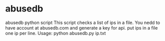 # abusedb
abusedb python script
This script checks a list of ips in a file. 
You nedd to have account at abusedb.com and generate a key for api.
put ips in a file one ip per line.
Usage:
python abusedb.py ip.txt


